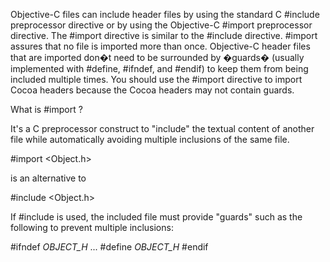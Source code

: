 Objective-C files can include header files by using the standard C #include 
preprocessor directive or by using the Objective-C #import preprocessor directive. The #import 
directive is similar to the #include directive. #import assures that no file is imported 
more than once. Objective-C header files that are imported don�t need to be 
surrounded by �guards� (usually implemented with #define, #ifndef, and #endif) to 
keep them from being included multiple times. You should use the #import directive 
to import Cocoa headers because the Cocoa headers may not contain guards. 

What is #import ?

It's a C preprocessor construct to "include" the textual content of another file while automatically avoiding multiple inclusions of the same file.

    
#import <Object.h>


is an alternative to

    
#include <Object.h>


If #include is used, the included file must provide "guards" such as the following to prevent multiple inclusions:

    
#ifndef _OBJECT_H_
...
#define _OBJECT_H_
#endif

